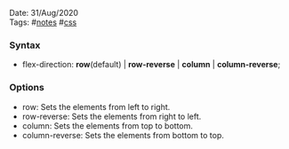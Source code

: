 Date: 31/Aug/2020  
Tags: #[notes](../notes.md) #[css](css.md)

### Syntax
* flex-direction: **row**(default) | **row-reverse** | **column** | **column-reverse**;

### Options
* row: Sets the elements from left to right.  
* row-reverse: Sets the elements from right to left.  
* column: Sets the elements from top to bottom.  
* column-reverse: Sets the elements from bottom to top.  
